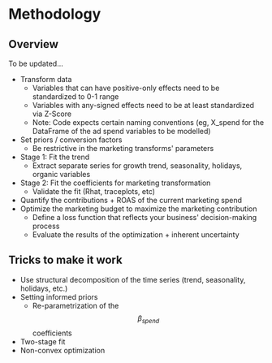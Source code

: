 # Methodology

## Overview
To be updated...
- Transform data 
    - Variables that can have positive-only effects need to be standardized to 0-1 range
    - Variables with any-signed effects need to be at least standardized via Z-Score
    - Note: Code expects certain naming conventions (eg, X_spend for the DataFrame of the ad spend variables to be modelled)
- Set priors / conversion factors
    - Be restrictive in the marketing transforms' parameters
- Stage 1: Fit the trend
    - Extract separate series for growth trend, seasonality, holidays, organic variables 
- Stage 2: Fit the coefficients for marketing transformation
    - Validate the fit (Rhat, traceplots, etc)
- Quantify the contributions + ROAS of the current marketing spend
- Optimize the marketing budget to maximize the marketing contribution 
    - Define a loss function that reflects your business' decision-making process
    - Evaluate the results of the optimization + inherent uncertainty
    
## Tricks to make it work
- Use structural decomposition of the time series (trend, seasonality, holidays, etc.)
- Setting informed priors
    - Re-parametrization of the $$\beta_{spend}$$ coefficients
- Two-stage fit
- Non-convex optimization
